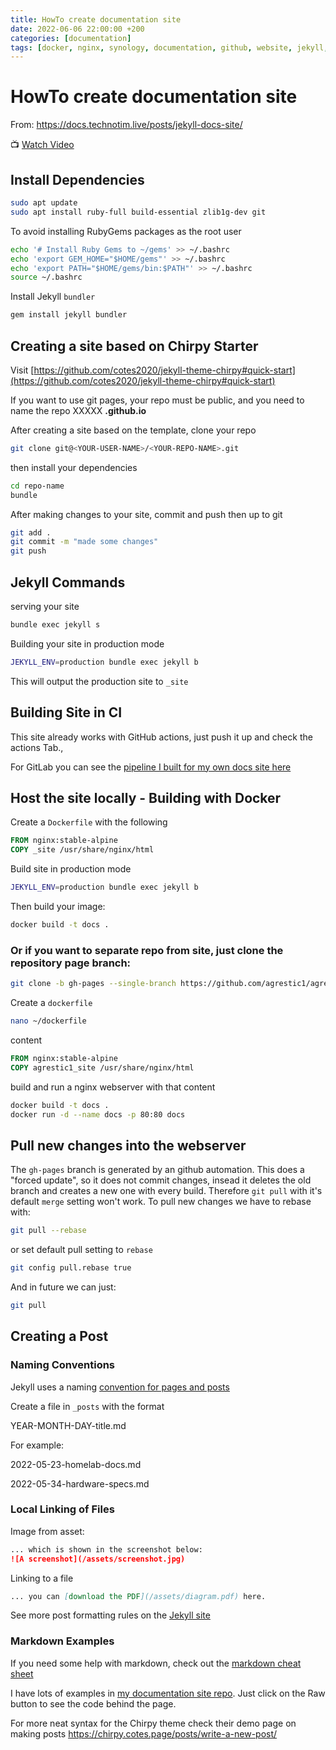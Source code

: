 ```yaml
---
title: HowTo create documentation site
date: 2022-06-06 22:00:00 +200
categories: [documentation]
tags: [docker, nginx, synology, documentation, github, website, jekyll, gitlab]     # TAG names should always be lowercase
---
```

# HowTo create documentation site
From: https://docs.technotim.live/posts/jekyll-docs-site/

📺 [Watch Video](https://www.youtube.com/watch?v=F8iOU1ci19Q)
## Install Dependencies
```bash
sudo apt update
sudo apt install ruby-full build-essential zlib1g-dev git
```
To avoid installing RubyGems packages as the root user
```bash
echo '# Install Ruby Gems to ~/gems' >> ~/.bashrc
echo 'export GEM_HOME="$HOME/gems"' >> ~/.bashrc
echo 'export PATH="$HOME/gems/bin:$PATH"' >> ~/.bashrc
source ~/.bashrc
```
Install Jekyll `bundler`
```bash
gem install jekyll bundler
```
## Creating a site based on Chirpy Starter
Visit [https://github.com/cotes2020/jekyll-theme-chirpy#quick-start](https://github.com/cotes2020/jekyll-theme-chirpy#quick-start)

If you want to use git pages, your repo must be public, and you need to name the repo XXXXX **.github.io**

After creating a site based on the template, clone your repo
```bash
git clone git@<YOUR-USER-NAME>/<YOUR-REPO-NAME>.git
```
then install your dependencies
```bash
cd repo-name
bundle
```
After making changes to your site, commit and push then up to git
```bash
git add .
git commit -m "made some changes"
git push
```
## Jekyll Commands
serving your site
```bash
bundle exec jekyll s
```
Building your site in production mode
```bash
JEKYLL_ENV=production bundle exec jekyll b
```
This will output the production site to `_site`
## Building Site in CI
This site already works with GitHub actions, just push it up and check the actions Tab.,

For GitLab you can see the [pipeline I built for my own docs site here](https://github.com/techno-tim/techno-tim.github.io/blob/master/.gitlab-ci.yml#L18)
## Host the site locally - Building with Docker
Create a `Dockerfile` with the following
```dockerfile
FROM nginx:stable-alpine
COPY _site /usr/share/nginx/html
```
Build site in production mode
```bash
JEKYLL_ENV=production bundle exec jekyll b
```
Then build your image:
```bash
docker build -t docs .
```
### Or if you want to separate repo from site, just clone the repository page branch:
```bash
git clone -b gh-pages --single-branch https://github.com/agrestic1/agrestic1.github.io.git agrestic1_site
```

Create a `dockerfile`
```bash
nano ~/dockerfile
```
content
```dockerfile
FROM nginx:stable-alpine
COPY agrestic1_site /usr/share/nginx/html
```
build and run a nginx webserver with that content
```bash
docker build -t docs .
docker run -d --name docs -p 80:80 docs
```

## Pull new changes into the webserver
The `gh-pages` branch is generated by an github automation. This does a "forced update", so it does not commit changes, insead it deletes the old branch and creates a new one with every build. Therefore `git pull` with it's default `merge` setting won't work. To pull new changes we have to rebase with:
```bash
git pull --rebase
```
or set default pull setting to `rebase`
```bash
git config pull.rebase true
```
And in future we can just:
```bash
git pull
```

## Creating a Post
### Naming Conventions
Jekyll uses a naming [convention for pages and posts](https://jekyllrb.com/docs/posts/)

Create a file in `_posts` with the format

YEAR-MONTH-DAY-title.md

For example:

2022-05-23-homelab-docs.md

2022-05-34-hardware-specs.md
### Local Linking of Files
Image from asset:
```markdown
... which is shown in the screenshot below:
![A screenshot](/assets/screenshot.jpg)
```
Linking to a file
```markdown
... you can [download the PDF](/assets/diagram.pdf) here.
```
See more post formatting rules on the [Jekyll site](https://jekyllrb.com/docs/posts/)
### Markdown Examples
If you need some help with markdown, check out the [markdown cheat sheet](https://www.markdownguide.org/cheat-sheet/)

I have lots of examples in [my documentation site repo](https://github.com/techno-tim/techno-tim.github.io/tree/master/_posts).
Just click on the Raw button to see the code behind the page.

For more neat syntax for the Chirpy theme check their demo page on making posts https://chirpy.cotes.page/posts/write-a-new-post/